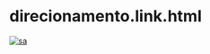 # direcionamento.link.html
<!DOCTYPE html>
<html lang="en">
<head>
    <meta charset="UTF-8">
    <meta http-equiv="X-UA-Compatible" content="IE=edge">
    <meta name="viewport" content="width=device-width, initial-scale=1.0">
    <title>Document</title>
</head>
<body>
    <a href="https://www.google.com.br/" target="_blank">
        <img src="https://placekitten.com/g/200/300" alt="sa">
    </a>
</body>
</html>
